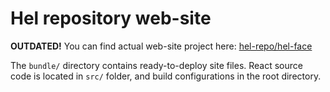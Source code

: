 # Hel repository web-site

**OUTDATED!** You can find actual web-site project here: [hel-repo/hel-face](https://github.com/hel-repo/hel-face)

The `bundle/` directory contains ready-to-deploy site files.
React source code is located in `src/` folder, and build configurations in the root directory.
